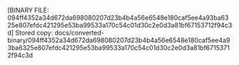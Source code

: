 [BINARY FILE: 094ff4352a34d672da698080207d23b4b4a56e6548e180caf5ee4a93ba6325e807efdc421295e53ba99533a170c54c01d30c2e0d3a81bf67153712f94c3d]
Stored copy: docs/converted-binary/094ff4352a34d672da698080207d23b4b4a56e6548e180caf5ee4a93ba6325e807efdc421295e53ba99533a170c54c01d30c2e0d3a81bf67153712f94c3d
